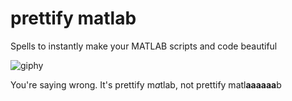 # prettify matlab
Spells to instantly make your MATLAB scripts and code beautiful 


![giphy](https://github.com/Julie-Fabre/prettify_matlab/assets/29582008/dd45780b-9897-491d-ab41-23a509c3d4f6)

You're saying wrong. It's prettify m*a*tlab, not prettify matl**aaaaaa**b 
